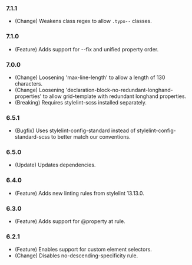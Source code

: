 ### 7.1.1
- (Change) Weakens class regex to allow `.typo--` classes.

### 7.1.0
- (Feature) Adds support for --fix and unified property order.

### 7.0.0
- (Change) Loosening 'max-line-length' to allow a length of 130 characters.
- (Change) Loosening 'declaration-block-no-redundant-longhand-properties' to allow grid-template with redundant longhand properties.
- (Breaking) Requires stylelint-scss installed separately.

### 6.5.1

- (Bugfix) Uses stylelint-config-standard instead of stylelint-config-standard-scss to better match our conventions.

### 6.5.0
- (Update) Updates dependencies.

### 6.4.0
- (Feature) Adds new linting rules from stylelint 13.13.0.

### 6.3.0
 - (Feature) Adds support for @property at rule.

### 6.2.1
 - (Feature) Enables support for custom element selectors.
 - (Change) Disables no-descending-specificity rule.
